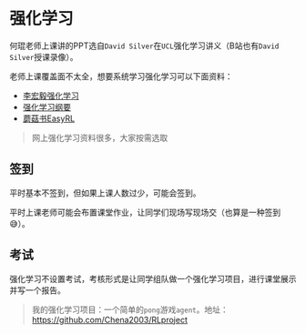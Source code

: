 # 强化学习

何琨老师上课讲的PPT选自`David Silver`在`UCL`强化学习讲义（B站也有`David Silver`授课录像）。

老师上课覆盖面不太全，想要系统学习强化学习可以下面资料：

+ [李宏毅强化学习](https://www.bilibili.com/video/BV1XP4y1d7Bk/)
+ [强化学习纲要](https://space.bilibili.com/511221970/channel/seriesdetail?sid=764099&ctype=0)
+ [蘑菇书EasyRL](https://datawhalechina.github.io/easy-rl/#/)

> 网上强化学习资料很多，大家按需选取

## 签到

平时基本不签到，但如果上课人数过少，可能会签到。

平时上课老师可能会布置课堂作业，让同学们现场写现场交（也算是一种签到😅）。

## 考试

强化学习不设置考试，考核形式是让同学组队做一个强化学习项目，进行课堂展示并写一个报告。

>我的强化学习项目：一个简单的`pong`游戏`agent`。地址：https://github.com/Chena2003/RLproject